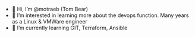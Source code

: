 - 👋 Hi, I’m @motraeb (Tom Bear)
- 👀 I’m interested in learning more about the devops function.  Many years as a Linux & VMWare engineer
- 🌱 I’m currently learning GIT, Terraform, Ansible

<!---
motraeb/motraeb is a ✨ special ✨ repository because its `README.md` (this file) appears on your GitHub profile.
You can click the Preview link to take a look at your changes.
--->
